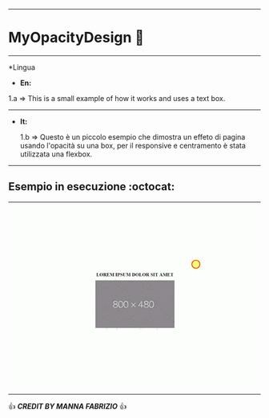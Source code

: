 ------------------------------------------------------------------------------------------------------------------------------------------

# MyOpacityDesign :metal: 

------------------------------------------------------------------------------------------------------------------------------------------

*Lingua
  * **En:**

   1.a => This is a small example of how it works and uses a text box.

------------------------------------------------------------------------------------------------------------------------------------------

  * **It:**

     1.b => Questo è un piccolo esempio che dimostra un effeto di pagina usando l'opacità su una box, per il responsive e centramento è    stata utilizzata una flexbox.

-----------------------------------------------------------------------------------------------------------------------------------------

## Esempio in esecuzione :octocat:

------------------------------------------------------------------------------------------------------------------------------------------

![Alt text](video-to-gif.gif) 

------------------------------------------------------------------------------------------------------------------------------------------

:+1: ***CREDIT BY MANNA FABRIZIO*** :+1: 
